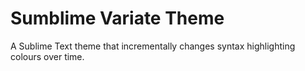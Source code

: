# Sumblime Variate Theme

A Sublime Text theme that incrementally changes syntax highlighting colours over time.

